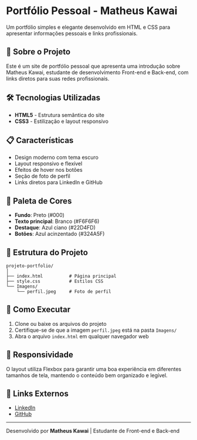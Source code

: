 # Portfólio Pessoal - Matheus Kawai

Um portfólio simples e elegante desenvolvido em HTML e CSS para apresentar informações pessoais e links profissionais.

## 🎯 Sobre o Projeto

Este é um site de portfólio pessoal que apresenta uma introdução sobre Matheus Kawai, estudante de desenvolvimento Front-end e Back-end, com links diretos para suas redes profissionais.

## 🛠️ Tecnologias Utilizadas

- **HTML5** - Estrutura semântica do site
- **CSS3** - Estilização e layout responsivo

## 📋 Características

- Design moderno com tema escuro
- Layout responsivo e flexível
- Efeitos de hover nos botões
- Seção de foto de perfil
- Links diretos para LinkedIn e GitHub

## 🎨 Paleta de Cores

- **Fundo**: Preto (#000)
- **Texto principal**: Branco (#F6F6F6)  
- **Destaque**: Azul ciano (#22D4FD)
- **Botões**: Azul acinzentado (#324A5F)

## 📁 Estrutura do Projeto

```
projeto-portfolio/
│
├── index.html          # Página principal
├── style.css           # Estilos CSS
└── Imagens/
    └── perfil.jpeg     # Foto de perfil
```

## 🚀 Como Executar

1. Clone ou baixe os arquivos do projeto
2. Certifique-se de que a imagem `perfil.jpeg` está na pasta `Imagens/`
3. Abra o arquivo `index.html` em qualquer navegador web

## 📱 Responsividade

O layout utiliza Flexbox para garantir uma boa experiência em diferentes tamanhos de tela, mantendo o conteúdo bem organizado e legível.

## 🔗 Links Externos

- [LinkedIn](https://www.linkedin.com/in/matheus-kawai-82a78a346)
- [GitHub](https://github.com/matheuskawai187)

---

Desenvolvido por **Matheus Kawai** | Estudante de Front-end e Back-end
